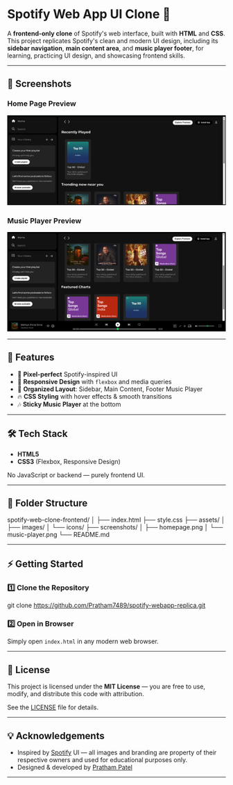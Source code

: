 # Spotify Web App UI Clone 🎵

A **frontend-only clone** of Spotify's web interface, built with **HTML** and **CSS**.  
This project replicates Spotify's clean and modern UI design, including its **sidebar navigation**, **main content area**, and **music player footer**, for learning, practicing UI design, and showcasing frontend skills.

---

## 📸 Screenshots

### Home Page Preview
![Home Page](screenshots\homepage.png)

### Music Player Preview
![Music Player](screenshots\music-player.png)


---

## 🚀 Features

- 🎨 **Pixel-perfect** Spotify-inspired UI
- 📱 **Responsive Design** with `flexbox` and media queries
- 📂 **Organized Layout**: Sidebar, Main Content, Footer Music Player
- 🔥 **CSS Styling** with hover effects & smooth transitions
- 🎶 **Sticky Music Player** at the bottom

---

## 🛠️ Tech Stack

- **HTML5**
- **CSS3** (Flexbox, Responsive Design)

No JavaScript or backend — purely frontend UI.

---

## 📂 Folder Structure

spotify-web-clone-frontend/
│
├── index.html
├── style.css
├── assets/
│ ├── images/
│ └── icons/
├── screenshots/
│ ├── homepage.png
│ └── music-player.png
└── README.md


---


## ⚡ Getting Started

### 1️⃣ Clone the Repository

git clone https://github.com/Pratham7489/spotify-webapp-replica.git


### 2️⃣ Open in Browser
Simply open `index.html` in any modern web browser.

---

## 📜 License

This project is licensed under the **MIT License** — you are free to use, modify, and distribute this code with attribution.

See the [LICENSE](LICENSE) file for details.

---

## 💡 Acknowledgements

- Inspired by [Spotify](https://spotify.com) UI — all images and branding are property of their respective owners and used for educational purposes only.
- Designed & developed by [Pratham Patel](https://prathamportfolio134.netlify.app/)

---
